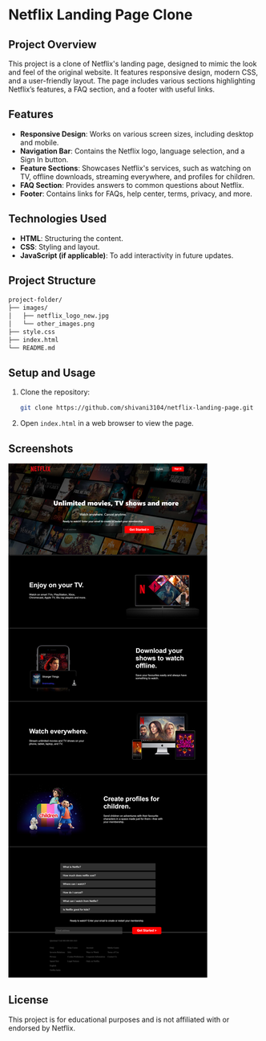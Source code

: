 # Netflix Landing Page Clone

## Project Overview
This project is a clone of Netflix's landing page, designed to mimic the look and feel of the original website. It features responsive design, modern CSS, and a user-friendly layout. The page includes various sections highlighting Netflix’s features, a FAQ section, and a footer with useful links.

## Features
- **Responsive Design**: Works on various screen sizes, including desktop and mobile.
- **Navigation Bar**: Contains the Netflix logo, language selection, and a Sign In button.
- **Feature Sections**: Showcases Netflix's services, such as watching on TV, offline downloads, streaming everywhere, and profiles for children.
- **FAQ Section**: Provides answers to common questions about Netflix.
- **Footer**: Contains links for FAQs, help center, terms, privacy, and more.

## Technologies Used
- **HTML**: Structuring the content.
- **CSS**: Styling and layout.
- **JavaScript (if applicable)**: To add interactivity in future updates.

## Project Structure
```
project-folder/
├── images/
│   ├── netflix_logo_new.jpg
│   └── other_images.png
├── style.css
├── index.html
└── README.md
```

## Setup and Usage
1. Clone the repository:
   ```bash
   git clone https://github.com/shivani3104/netflix-landing-page.git
   ```
2. Open `index.html` in a web browser to view the page.

## Screenshots
![Netflix Clone](./netflix.png)

## License
This project is for educational purposes and is not affiliated with or endorsed by Netflix.
